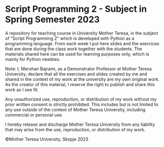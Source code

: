 # Script Programming 2 - Subject in Spring Semester 2023
A repository for teaching course in University Mother Teresa, in the subject of "Script Programming 2" which is developed with Python as a programming language. From each week I put here slides and the exercices that are done during the class work together with the students. The materials shared here can be used for learning purposes only, which is mainly for Python newbies.



Note:
I, Merxhan Bajrami, as a Demonstrator Professor at Mother Teresa University, declare that all the exercises and slides created by me and shared in the context of my work at the university are my own original work. As the creator of this material, I reserve the right to publish and share this work as I see fit.

Any unauthorized use, reproduction, or distribution of my work without my prior written consent is strictly prohibited. This includes but is not limited to any use outside of the context of Mother Teresa University, including commercial or personal use.

I hereby release and discharge Mother Teresa University from any liability that may arise from the use, reproduction, or distribution of my work.

©Mother Teresa University, Skopje 2023
